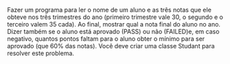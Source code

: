 Fazer um programa para ler o nome de um aluno e as três notas que ele obteve nos três trimestres do ano (primeiro trimestre vale 30, o segundo e o terceiro valem 35 cada). Ao final, mostrar qual a nota final do aluno no ano. Dizer também se o aluno está aprovado (PASS) ou não (FAILED)e, em caso negativo, quantos pontos faltam para o aluno obter o mínimo para ser aprovado (que 60% das notas). Você deve criar uma classe Studant para resolver este problema.